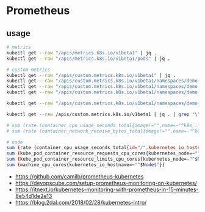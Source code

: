 # Prometheus

## usage

```bash
# metrics
kubectl get --raw "/apis/metrics.k8s.io/v1beta1" | jq .
kubectl get --raw "/apis/metrics.k8s.io/v1beta1/pods" | jq .

# custom metrics
kubectl get --raw "/apis/custom.metrics.k8s.io/v1beta1" | jq .
kubectl get --raw "/apis/custom.metrics.k8s.io/v1beta1/namespaces/demo-dev/pods/*/cpu_usage" | jq .
kubectl get --raw "/apis/custom.metrics.k8s.io/v1beta1/namespaces/demo-dev/pods/*/fs_usage_bytes" | jq .
kubectl get --raw "/apis/custom.metrics.k8s.io/v1beta1/namespaces/demo-dev/pods/*/http_requests" | jq .

kubectl get --raw "/apis/custom.metrics.k8s.io/v1beta1/namespaces/demo-dev/services/*/nginx_ingress_controller_requests" | jq .

kubectl get --raw /apis/custom.metrics.k8s.io/v1beta1 | jq . | grep "\"name\"" | sort

# sum (rate (container_cpu_usage_seconds_total{image!="",name=~"^k8s_.*"}[2m]) ) by (pod_name)
# sum (rate (container_network_receive_bytes_total{image!="",name=~"^k8s_.*"}[2m]) ) by (pod_name)

# node
sum (rate (container_cpu_usage_seconds_total{id="/",kubernetes_io_hostname=~"^$Node$"}[2m]))
sum (kube_pod_container_resource_requests_cpu_cores{kubernetes_node=~"^$Node$"})
sum (kube_pod_container_resource_limits_cpu_cores{kubernetes_node=~"^$Node$"})
sum (machine_cpu_cores{kubernetes_io_hostname=~"^$Node$"})
```

* <https://github.com/camilb/prometheus-kubernetes>
* <https://devopscube.com/setup-prometheus-monitoring-on-kubernetes/>
* <https://itnext.io/kubernetes-monitoring-with-prometheus-in-15-minutes-8e54d1de2e13>
* <https://blog.2dal.com/2018/02/28/kubernetes-intro/>
